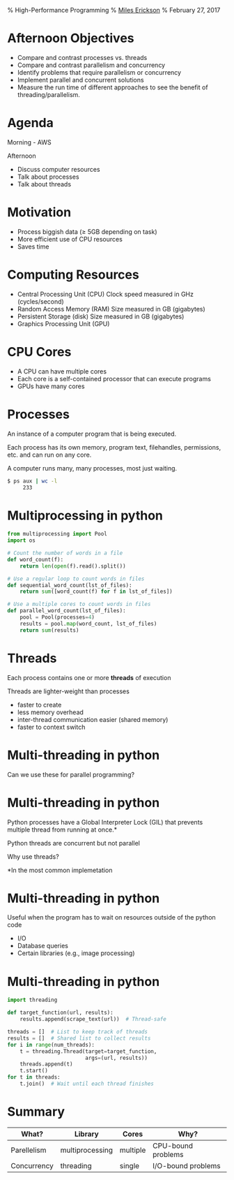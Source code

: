 % High-Performance Programming
% [Miles Erickson](miles.erickson@galvanize.com)
% February 27, 2017

# Afternoon Objectives

* Compare and contrast processes vs. threads
* Compare and contrast parallelism and concurrency
* Identify problems that require parallelism or concurrency
* Implement parallel and concurrent solutions
* Measure the run time of different approaches to see the benefit of threading/parallelism.

# Agenda

Morning - AWS

Afternoon

 * Discuss computer resources
 * Talk about processes
 * Talk about threads

# Motivation

 * Process biggish data ($\ge$ 5GB depending on task)
 * More efficient use of CPU resources
 * Saves time

# Computing Resources

 * Central Processing Unit (CPU)
 Clock speed measured in GHz (cycles/second)
 * Random Access Memory (RAM)
   Size measured in GB (gigabytes)
 * Persistent Storage (disk)
   Size measured in GB (gigabytes)
 * Graphics Processing Unit (GPU)

# CPU Cores

 * A CPU can have multiple cores
 * Each core is a self-contained processor that can execute programs
 * GPUs have many cores

# Processes
An instance of a computer program that is being executed.

Each process has its own memory, program text, filehandles, permissions, etc. and can run on any core.

A computer runs many, many processes, most just waiting.

```bash
$ ps aux | wc -l
     233
```

# Multiprocessing in python

```python
from multiprocessing import Pool
import os

# Count the number of words in a file
def word_count(f):
    return len(open(f).read().split())

# Use a regular loop to count words in files
def sequential_word_count(lst_of_files):
    return sum([word_count(f) for f in lst_of_files])

# Use a multiple cores to count words in files
def parallel_word_count(lst_of_files):
    pool = Pool(processes=4)
    results = pool.map(word_count, lst_of_files)
    return sum(results)
```

# Threads

Each process contains one or more **threads** of execution

Threads are lighter-weight than processes

 * faster to create
 * less memory overhead
 * inter-thread communication easier (shared memory)
 * faster to context switch


# Multi-threading in python

Can we use these for parallel programming?

# Multi-threading in python

Python processes have a Global Interpreter Lock (GIL) that prevents multiple thread from running at once.*

Python threads are concurrent but not parallel

Why use threads?

*In the most common implemetation

# Multi-threading in python

Useful when the program has to wait on resources outside of the python code

 * I/O
 * Database queries
 * Certain libraries (e.g., image processing)

# Multi-threading in python

```python
import threading

def target_function(url, results):
    results.append(scrape_text(url))  # Thread-safe

threads = []  # List to keep track of threads
results = []  # Shared list to collect results
for i in range(num_threads):
    t = threading.Thread(target=target_function,
                         args=(url, results))
    threads.append(t)
    t.start()
for t in threads:
    t.join()  # Wait until each thread finishes

```

# Summary

What?       | Library         | Cores    | Why?
------------|-----------------|----------|----------
Parellelism | multiprocessing |multiple  | CPU-bound problems
Concurrency | threading       |single    | I/O-bound problems


